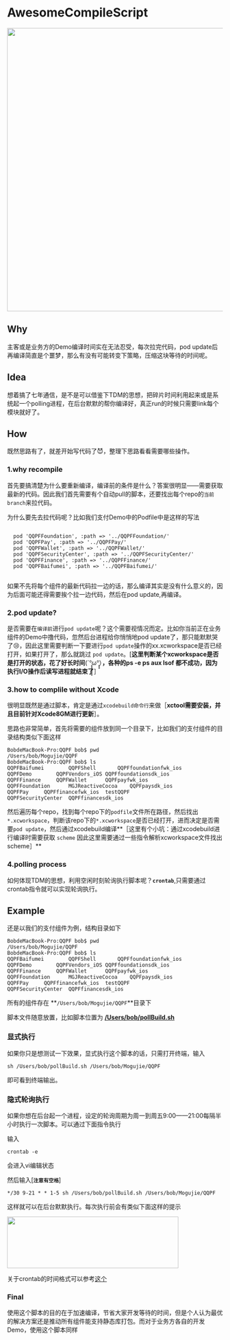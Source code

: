 # AwesomeCompileScript


<div align=center>
<img src="http://moguimg.u.qiniudn.com/p1/161018/idid_ifqtsytbmzqtoztbmizdambqgyyde_1238x1300.jpg
" width = "600" height = "660" alt="" />
</div>


## Why

主客或是业务方的Demo编译时间实在无法忍受，每次拉完代码，pod update后再编译简直是个噩梦，那么有没有可能转变下策略，压缩这块等待的时间呢。
## Idea
想着搞了七年通信，是不是可以借鉴下TDM的思想，把碎片时间利用起来或是系统起一个polling进程，在后台默默的帮你编译好，真正run的时候只需要link每个模块就好了。
## How
既然思路有了，就差开始写代码了😈，整理下思路看看需要哪些操作。


### 1.why recompile

首先要搞清楚为什么要重新编译，编译前的条件是什么？答案很明显——需要获取最新的代码。因此我们首先需要有个自动pull的脚本，还要找出每个repo的`当前branch`来拉代码。

为什么要先去拉代码呢？比如我们支付Demo中的Podfile中是这样的写法

```

  pod 'QQPFFoundation', :path => '../QQPFFoundation/'
  pod 'QQPFPay', :path => '../QQPFPay/'
  pod 'QQPFWallet', :path => '../QQPFWallet/'
  pod 'QQPFSecurityCenter', :path => '../QQPFSecurityCenter/'
  pod 'QQPFFinance', :path => '../QQPFFinance/'
  pod 'QQPFBaifumei', :path => '../QQPFBaifumei/'


```

如果不先将每个组件的最新代码拉一边的话，那么编译其实是没有什么意义的，因为后面可能还得需要挨个拉一边代码，然后在pod update,再编译。

### 2.pod update?
是否需要在`编译前`进行`pod update`呢？这个需要视情况而定。比如你当前正在业务组件的Demo中撸代码，忽然后台进程给你悄悄地pod update了，那只能默默哭了😢，因此这里需要判断一下要进行`pod update`操作的xx.xcworkspace是否已经打开，如果打开了，那么就跳过 `pod update`。[**这里判断某个xcworkspace是否是打开的状态，花了好长时间**(´°̥̥̥̥̥̥̥̥ω°̥̥̥）**，各种的ps -e ps aux lsof 都不成功，因为执行I/O操作后读写进程就结束了**］
### 3.how to complile without Xcode
很明显既然是通过脚本，肯定是通过`xcodebuild命令行`来做［**xctool需要安装，并且目前针对Xcode8GM进行更新**］。

思路也非常简单，首先将需要的组件放到同一个目录下，比如我们的支付组件的目录结构类似下面这样

```
BobdeMacBook-Pro:QQPF bob$ pwd
/Users/bob/Mogujie/QQPF
BobdeMacBook-Pro:QQPF bob$ ls
QQPFBaifumei		QQPFShell		QQPFfoundationfwk_ios
QQPFDemo		QQPFVendors_iOS	QQPFfoundationsdk_ios
QQPFFinance		QQPFWallet		QQPFpayfwk_ios
QQPFFoundation		MGJReactiveCocoa	QQPFpaysdk_ios
QQPFPay		QQPFfinancefwk_ios	testQQPF
QQPFSecurityCenter	QQPFfinancesdk_ios

```

然后遍历每个repo，找到每个repo下的`podfile`文件所在路径，然后找出`*.xcworkspace`，判断该repo下的`*.xcworkspace`是否已经打开，进而决定是否需要`pod update`，然后通过xcodebuild编译**［这里有个小坑：通过xcodebuild进行编译时需要获取 `scheme` 因此这里需要通过一些指令解析xcworkspace文件找出scheme］**
### 4.polling process

如何体现TDM的思想，利用空闲时刻轮询执行脚本呢？**`crontab`**,只需要通过crontab指令就可以实现轮询执行。

## Example

还是以我们的支付组件为例，结构目录如下

```
BobdeMacBook-Pro:QQPF bob$ pwd
/Users/bob/Mogujie/QQPF
BobdeMacBook-Pro:QQPF bob$ ls
QQPFBaifumei		QQPFShell		QQPFfoundationfwk_ios
QQPFDemo		QQPFVendors_iOS	QQPFfoundationsdk_ios
QQPFFinance		QQPFWallet		QQPFpayfwk_ios
QQPFFoundation		MGJReactiveCocoa	QQPFpaysdk_ios
QQPFPay		QQPFfinancefwk_ios	testQQPF
QQPFSecurityCenter	QQPFfinancesdk_ios

```
所有的组件存在 **`/Users/bob/Mogujie/QQPF`**目录下

脚本文件随意放置，比如脚本位置为 **[/Users/bob/pollBuild.sh](http://gitlab.mogujie.org/senmiao/AwesomeCompileScript/raw/master/pollBuild.sh)**

### 显式执行

如果你只是想测试一下效果，显式执行这个脚本的话，只需打开终端，输入

	sh /Users/bob/pollBuild.sh /Users/bob/Mogujie/QQPF
	
即可看到终端输出。

### 隐式轮询执行

如果你想在后台起一个进程，设定的轮询周期为周一到周五9:00——21:00每隔半小时执行一次脚本。可以通过下面指令执行

输入 

	crontab -e
	
会进入vi编辑状态

然后输入[**`注意有空格`**]

	*/30 9-21 * * 1-5 sh /Users/bob/pollBuild.sh /Users/bob/Mogujie/QQPF
	

这样就可以在后台默默执行。每次执行前会有类似下面这样的提示


<img src="http://moguimg.u.qiniudn.com/p1/161018/idid_ifrtmobrgyzgiztbmizdambqhayde_1444x424.jpg
" width = "400" height = "120" alt="" />

关于crontab的时间格式可以参考[这个](http://www.atool.org/crontab.php)
### Final


使用这个脚本的目的在于加速编译，节省大家开发等待的时间，但是个人认为最优的解决方案还是推动所有组件能支持静态库打包。而对于业务方各自的开发Demo，使用这个脚本同样